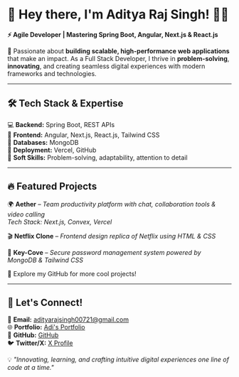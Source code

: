 # 🌟 Hey there, I'm Aditya Raj Singh! 👨‍💻  

**⚡ Agile Developer | Mastering Spring Boot, Angular, Next.js & React.js**  

🚀 Passionate about **building scalable, high-performance web applications** that make an impact. As a Full Stack Developer, I thrive in **problem-solving**, **innovating**, and creating seamless digital experiences with modern frameworks and technologies.  

---

## 🛠 Tech Stack & Expertise  
💻 **Backend:** Spring Boot, REST APIs  
🎨 **Frontend:** Angular, Next.js, React.js, Tailwind CSS  
🔗 **Databases:** MongoDB  
🚀 **Deployment:** Vercel, GitHub  
🧠 **Soft Skills:** Problem-solving, adaptability, attention to detail  

---

## 🔥 Featured Projects  
🌍 **Aether** – _Team productivity platform with chat, collaboration tools & video calling_  
  _Tech Stack: Next.js, Convex, Vercel_  

🎬 **Netflix Clone** – _Frontend design replica of Netflix using HTML & CSS_  

🔐 **Key-Cove** – _Secure password management system powered by MongoDB & Tailwind CSS_  

📌 Explore my GitHub for more cool projects!  

---

## 💬 Let's Connect!  
📧 **Email:** [adityarajsingh00721@gmail.com](mailto:adityarajsingh00721@gmail.com)  
🌐 **Portfolio:** [Adi's Portfolio](#)  
🐙 **GitHub:** [GitHub](#)  
🐦 **Twitter/X:** [X Profile](#)  

💡 _"Innovating, learning, and crafting intuitive digital experiences one line of code at a time."_  


